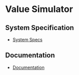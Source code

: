 # Value Simulator
## System Specification
- [System Specs](https://htl-leonding-project.github.io/leo-iot/System-Specification-Valuesimulator)

## Documentation
- [Documentation](https://htl-leonding-project.github.io/leo-iot/ValueSimulator-Documentation)
